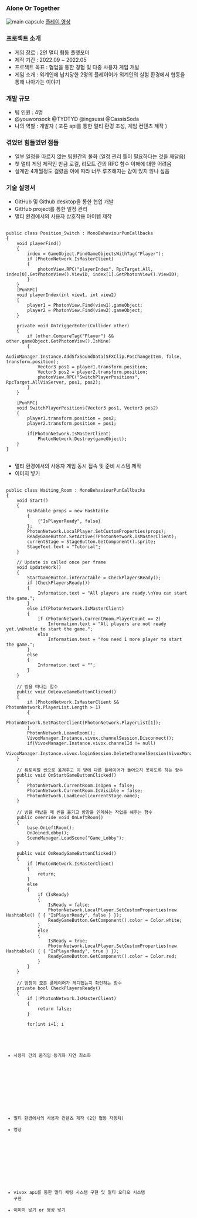 ### Alone Or Together
![main capsule](https://github.com/TYDTYD/Alone_Or_Together_ver2/assets/48386074/011e6aa9-5e00-4a85-8a09-e9592388c956)
[플레이 영상](https://youtu.be/Okd6aUe-2yk)
### 프로젝트 소개
- 게임 장르 : 2인 멀티 협동 플랫포머
- 제작 기간 : 2022.09 ~ 2022.05
- 프로젝트 목표 : 협업을 통한 경험 및 다중 사용자 게임 개발
- 게임 소개 : 외계인에 납치당한 2명의 플레이어가 외계인의 실험 환경에서 협동을 통해 나아가는 이야기

### 개발 규모
- 팀 인원 : 4명
- @youwonsock @TYDTYD @ingsussi @CassisSoda
- 나의 역할 : 개발자 ( 포톤 api를 통한 멀티 환경 조성, 게임 컨텐츠 제작 )

### 겪었던 힘들었던 점들
- 일부 일정을 따르지 않는 팀원간의 불화 (일정 관리 툴이 필요하다는 것을 깨달음)
- 첫 멀티 게임 제작인 만큼 로컬, 리모트 간의 RPC 함수 이해에 대한 어려움
- 설계만 4개월정도 걸렸음 이에 따라 너무 루즈해지는 감이 있지 않나 싶음
### 기술 설명서
- GitHub 및 Github desktop을 통한 협업 개발
- GitHub project를 통한 일정 관리
- 멀티 환경에서의 사용자 상호작용 아이템 제작
<pre>
  <code>
public class Position_Switch : MonoBehaviourPunCallbacks
{
    void playerFind()
    {
        index = GameObject.FindGameObjectsWithTag("Player");
        if (PhotonNetwork.IsMasterClient)
        {
            photonView.RPC("playerIndex", RpcTarget.All, index[0].GetPhotonView().ViewID, index[1].GetPhotonView().ViewID);
        }
    }
    [PunRPC]
    void playerIndex(int view1, int view2)
    {
        player1 = PhotonView.Find(view1).gameObject;
        player2 = PhotonView.Find(view2).gameObject;
    }

    private void OnTriggerEnter(Collider other)
    {
        if (other.CompareTag("Player") && other.gameObject.GetPhotonView().IsMine)
        {
            AudioManager.Instance.AddSfxSoundData(SFXClip.PosChangeItem, false, transform.position);
            Vector3 pos1 = player1.transform.position;
            Vector3 pos2 = player2.transform.position;
            photonView.RPC("SwitchPlayerPositions", RpcTarget.AllViaServer, pos1, pos2);
        }
    }

    [PunRPC]
    void SwitchPlayerPositions(Vector3 pos1, Vector3 pos2)
    {
        player1.transform.position = pos2;
        player2.transform.position = pos1;

        if(PhotonNetwork.IsMasterClient)
            PhotonNetwork.Destroy(gameObject);
    }
}
  </code>
</pre>
- 멀티 환경에서의 사용자 게임 동시 접속 및 준비 시스템 제작
- 이미지 넣기
<pre>
  <code>
public class Waiting_Room : MonoBehaviourPunCallbacks
{   
    void Start()
    {
        Hashtable props = new Hashtable
        {
            {"IsPlayerReady", false}
        };
        PhotonNetwork.LocalPlayer.SetCustomProperties(props);
        ReadyGameButton.SetActive(!PhotonNetwork.IsMasterClient);
        currentStage = StageButton.GetComponent<Image>().sprite;
        StageText.text = "Tutorial";
    }

    // Update is called once per frame
    void UpdateWork()
    {
        StartGameButton.interactable = CheckPlayersReady();
        if (CheckPlayersReady())
        {
            Information.text = "All players are ready.\nYou can start the game.";
        }
        else if(PhotonNetwork.IsMasterClient)
        {
            if (PhotonNetwork.CurrentRoom.PlayerCount == 2)
                Information.text = "All players are not ready yet.\nUnable to start the game.";
            else
                Information.text = "You need 1 more player to start the game.";
        }
        else
        {
            Information.text = "";
        }
    }

    // 방을 떠나는 함수
    public void OnLeaveGameButtonClicked()
    {
        if (PhotonNetwork.IsMasterClient && PhotonNetwork.PlayerList.Length > 1)
        {
            PhotonNetwork.SetMasterClient(PhotonNetwork.PlayerList[1]);
        }
        PhotonNetwork.LeaveRoom();
        VivoxManager.Instance.vivox.channelSession.Disconnect();
        if(VivoxManager.Instance.vivox.channelId != null)
            VivoxManager.Instance.vivox.loginSession.DeleteChannelSession(VivoxManager.Instance.vivox.channelId);
    }

    // 튜토리얼 씬으로 옮겨주고 이 방에 다른 플레이어가 들어오지 못하도록 하는 함수
    public void OnStartGameButtonClicked()
    {
        PhotonNetwork.CurrentRoom.IsOpen = false;
        PhotonNetwork.CurrentRoom.IsVisible = false;
        PhotonNetwork.LoadLevel(currentStage.name);
    }

    // 방을 떠났을 때 씬을 옮기고 방장을 인계하는 작업을 해주는 함수
    public override void OnLeftRoom()
    {
        base.OnLeftRoom();
        OnJoinedLobby();
        SceneManager.LoadScene("Game_Lobby"); 
    }

    public void OnReadyGameButtonClicked()
    {
        if (PhotonNetwork.IsMasterClient)
        {
            return;
        }
        else
        {
            if (IsReady)
            {
                IsReady = false;
                PhotonNetwork.LocalPlayer.SetCustomProperties(new Hashtable() { { "IsPlayerReady", false } });
                ReadyGameButton.GetComponent<Image>().color = Color.white;
            }
            else
            {
                IsReady = true;
                PhotonNetwork.LocalPlayer.SetCustomProperties(new Hashtable() { { "IsPlayerReady", true } });
                ReadyGameButton.GetComponent<Image>().color = Color.red;
            }
        }
    }

    // 방장이 모든 플레이어가 레디했는지 확인하는 함수
    private bool CheckPlayersReady()
    {
        if (!PhotonNetwork.IsMasterClient)
        {
            return false;
        }

        for(int i=1; i<PhotonNetwork.PlayerList.Length; i++)
        {
            object isPlayerReady;
            
            if (PhotonNetwork.PlayerList[i].CustomProperties.TryGetValue("IsPlayerReady", out isPlayerReady))
            {
                if ((bool)isPlayerReady)
                    return true;
            }
            else
                return false;
        }

        return false;
    }

    public override void OnPlayerEnteredRoom(Photon.Realtime.Player newPlayer)
    {
        base.OnPlayerEnteredRoom(newPlayer);
    }

    public override void OnMasterClientSwitched(Photon.Realtime.Player newMasterClient)
    {
        base.OnMasterClientSwitched(newMasterClient);
        ReadyGameButton.gameObject.SetActive(!PhotonNetwork.IsMasterClient);
    }
}
  </code>
</pre>
- 사용자 간의 움직임 동기화 지연 최소화
<pre>
  <code>
    
  </code>
</pre>
- 멀티 환경에서의 사용자 컨텐츠 제작 (2인 협동 자동차)
- 영상
<pre>
  <code>
    
  </code>
</pre>
- vivox api를 통한 멀티 채팅 시스템 구현 및 멀티 오디오 시스템 구현
- 이미지 넣기 or 영상 넣기
<pre>
  <code>
    
  </code>
</pre>
